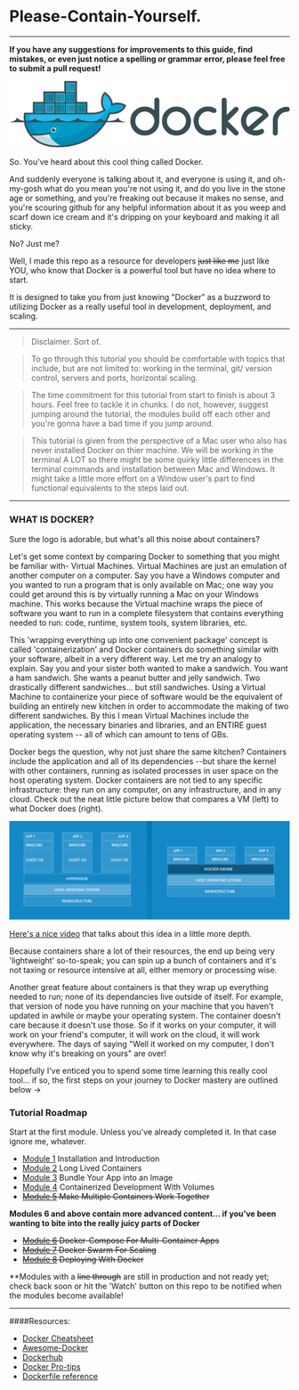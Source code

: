 # Please-Contain-Yourself.
---

**If you have any suggestions for improvements to this guide, find mistakes, or even just notice a spelling or grammar error, please feel free to submit a pull request!**

![dokerlogo](https://github.com/dylanlrrb/P-C-Y-Assets/blob/master/0/docker.png?raw=true)

So. You've heard about this cool thing called Docker. 

And suddenly everyone is talking about it, and everyone is using it, and oh-my-gosh what do you mean you're not using it, and do you live in the stone age or something, and you're freaking out because it makes no sense, and you're scouring github for any helpful information about it as you weep and scarf down ice cream and it's dripping on your keyboard and making it all sticky.

No? Just me?

Well, I made this repo as a resource for developers ~~just like me~~ just like YOU, who know that Docker is a powerful tool but have no idea where to start.

It is designed to take you from just knowing "Docker" as a buzzword to utilizing Docker as a really useful tool in development, deployment, and scaling.

---
>Disclaimer. Sort of.

>To go through this tutorial you should be comfortable with topics that include, but are not limited to: working in the terminal, git/ version control, servers and ports, horizontal scaling.

>The time commitment for this tutorial from start to finish  is about 3 hours. Feel free to tackle it in chunks. I do not, however, suggest jumping around the tutorial, the modules build off each other and you're gonna have a bad time if you jump around. 

>This tutorial is given from the perspective of a Mac user who also has never installed Docker on thier machine. We will be working in the terminal A LOT so there might be some quirky little differences in the terminal commands and installation between Mac and Windows. It might take a little more effort on a Window user's part to find functional equivalents to the steps laid out.

---

### WHAT IS DOCKER?
Sure the logo is adorable, but what's all this noise about containers?

Let's get some context by comparing Docker to something that you might be familiar with- Virtual Machines. Virtual Machines are just an emulation of another computer on a computer. Say you have a Windows computer and you wanted to run a program that is only available on Mac; one way you could get around this is by virtually running a Mac on your Windows machine. This works because the Virtual machine wraps the piece of software you want to run in a complete filesystem that contains everything needed to run: code, runtime, system tools, system libraries, etc.
 
This 'wrapping everything up into one convenient package' concept is called 'containerization' and  Docker containers do something similar with your software, albeit in a very different way. Let me try an analogy to explain. Say you and your sister both wanted to make a sandwich. You want a ham sandwich. She wants a peanut butter and jelly sandwich. Two drastically different sandwiches... but still sandwiches. Using a Virtual Machine to containerize your piece of software would be the equivalent of building an entirely new kitchen in order to accommodate the making of two different sandwiches. By this I mean Virtual Machines include the application, the necessary binaries and libraries, and an ENTIRE guest operating system -- all of which can amount to tens of GBs.

Docker begs the question, why not just share the same kitchen? Containers include the application and all of its dependencies --but share the kernel with other containers, running as isolated processes in user space on the host operating system. Docker containers are not tied to any specific infrastructure: they run on any computer, on any infrastructure, and in any cloud. Check out the neat little picture below that compares a VM (left) to what Docker does (right).

![docker](https://github.com/dylanlrrb/P-C-Y-Assets/blob/master/0/sharing.png?raw=true)

[Here's a nice video](https://www.youtube.com/watch?v=RyxXe5mbzlU) that talks about this idea in a little more depth.

Because containers share a lot of their resources, the end up being very 'lightweight' so-to-speak; you can spin up a bunch of containers and it's not taxing or resource intensive at all, either memory or processing wise.

Another great feature about containers is that they wrap up everything needed to run; none of its dependancies live outside of itself. For example, that version of node you have running on your machine that you haven't updated in awhile or maybe your operating system. The container doesn't care because it doesn't use those. So if it works on your computer, it will work on your friend's computer, it will work on the cloud, it will work everywhere. The days of saying "Well it worked on my computer, I don't know why it's breaking on yours" are over!

Hopefully I've enticed you to spend some time learning this really cool tool... if so, the first steps on your journey to Docker mastery are outlined below ->

### Tutorial Roadmap
Start at the first module. Unless you've already completed it. In that case ignore me, whatever.

- [Module 1](https://github.com/dylanlrrb/Please-Contain-Yourself/tree/master/1-Installation_and_Intro) Installation and Introduction
- [Module 2](https://github.com/dylanlrrb/Please-Contain-Yourself/tree/master/2-Long_Lived_Containers) Long Lived Containers
- [Module 3](https://github.com/dylanlrrb/Please-Contain-Yourself/tree/master/3-Bundle_Your_App_Into_An_Image) Bundle Your App into an Image
- [Module 4](https://github.com/dylanlrrb/Please-Contain-Yourself/tree/master/4-Containerized_Development_With_Volumes) Containerized Development With Volumes
- ~~[Module 5](https://github.com/dylanlrrb/Please-Contain-Yourself/tree/master/5-Make_Multiple_Containers_Work_Together) Make Multiple Containers Work Together~~

**Modules 6 and above contain more advanced content... if you've been wanting to bite into the really juicy parts of Docker**

- ~~[Module 6](https://github.com/dylanlrrb/Please-Contain-Yourself/tree/master/6-Docker_Compose_For_Multi-Container_Apps) Docker-Compose For Multi-Container Apps~~
- ~~[Module 7](https://github.com/dylanlrrb/Please-Contain-Yourself/tree/master/7-Docker_Swarm_For_Scaling) Docker Swarm For Scaling~~
- ~~[Module 8](https://github.com/dylanlrrb/Please-Contain-Yourself/tree/master/8-Deploying_With_Docker) Deploying With Docker~~

 **Modules with a ~~line through~~ are still in production and not ready yet; check back soon or hit the 'Watch' button on this repo to be notified when the modules become available!

 ---
####Resources:

- [Docker Cheatsheet](https://github.com/wsargent/docker-cheat-sheet)
- [Awesome-Docker](https://github.com/veggiemonk/awesome-docker)
- [Dockerhub](https://hub.docker.com/)
- [Docker Pro-tips](https://nodesource.com/blog/8-protips-to-start-killing-it-when-dockerizing-node-js/)
- [Dockerfile reference](https://docs.docker.com/engine/reference/builder/)
